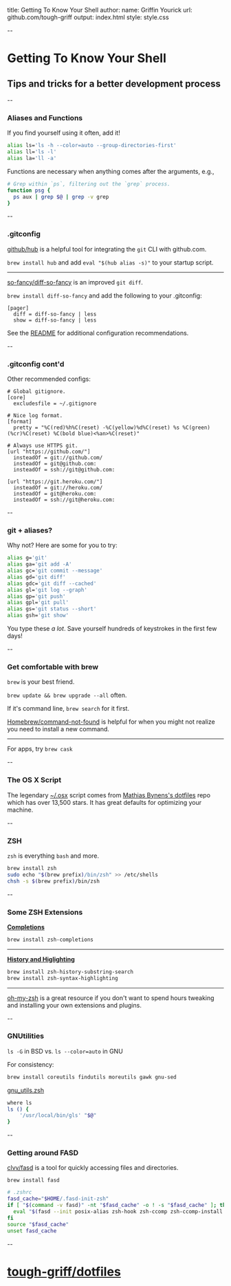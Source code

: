 title: Getting To Know Your Shell
author:
  name: Griffin Yourick
  url: github.com/tough-griff
output: index.html
style: style.css

--

# Getting To Know Your Shell
## Tips and tricks for a better development process

--

### Aliases and Functions

If you find yourself using it often, add it!
```sh
alias ls='ls -h --color=auto --group-directories-first'
alias ll='ls -l'
alias la='ll -a'
```

Functions are necessary when anything comes after the arguments, e.g.,
```sh
# Grep within `ps`, filtering out the `grep` process.
function psg {
  ps aux | grep $@ | grep -v grep
}
```

--

### .gitconfig

[github/hub](https://github.com/github/hub) is a helpful tool for integrating
the `git` CLI with github.com.

`brew install hub` and add `eval "$(hub alias -s)"` to your startup script.

___

[so-fancy/diff-so-fancy](https://github.com/so-fancy/diff-so-fancy) is an
improved `git diff`.

`brew install diff-so-fancy` and add the following to your .gitconfig:
```
[pager]
  diff = diff-so-fancy | less
  show = diff-so-fancy | less
```

See the
[README](https://github.com/so-fancy/diff-so-fancy/blob/master/readme.md) for
additional configuration recommendations.

--

### .gitconfig cont'd

Other recommended configs:
```
# Global gitignore.
[core]
  excludesfile = ~/.gitignore

# Nice log format.
[format]
  pretty = "%C(red)%h%C(reset) -%C(yellow)%d%C(reset) %s %C(green)(%cr)%C(reset) %C(bold blue)<%an>%C(reset)"

# Always use HTTPS git.
[url "https://github.com/"]
  insteadOf = git://github.com/
  insteadOf = git@github.com:
  insteadOf = ssh://git@github.com:

[url "https://git.heroku.com/"]
  insteadOf = git://heroku.com/
  insteadOf = git@heroku.com:
  insteadOf = ssh://git@heroku.com:
```

--

### git + aliases?

Why not? Here are some for you to try:
```sh
alias g='git'
alias ga='git add -A'
alias gc='git commit --message'
alias gd='git diff'
alias gdc='git diff --cached'
alias gl='git log --graph'
alias gp='git push'
alias gpl='git pull'
alias gs='git status --short'
alias gsh='git show'
```

You type these *a lot*. Save yourself hundreds of keystrokes in the first few
days!

--

### Get comfortable with brew

`brew` is your best friend.

`brew update && brew upgrade --all` often.

If it's command line, `brew search` for it first.

[Homebrew/command-not-found](https://github.com/Homebrew/homebrew-command-not-found)
is helpful for when you might not realize you need to install a new command.

___

For apps, try `brew cask`

--

### The OS X Script

The legendary
[~/.osx](https://github.com/mathiasbynens/dotfiles/blob/master/.osx) script
comes from
[Mathias Bynens's dotfiles](https://github.com/mathiasbynens/dotfiles) repo
which has over 13,500 stars. It has great defaults for optimizing your machine.

--

### ZSH

`zsh` is everything `bash` and more.

```sh
brew install zsh
sudo echo "$(brew prefix)/bin/zsh" >> /etc/shells
chsh -s $(brew prefix)/bin/zsh
```

--

### Some ZSH Extensions

**[Completions](https://github.com/tough-griff/dotfiles/blob/master/zsh/completion.zsh)**
```sh
brew install zsh-completions
```
___

**[History and Higlighting](https://github.com/tough-griff/dotfiles/blob/master/zsh/highlighting_and_history.zsh)**
```sh
brew install zsh-history-substring-search
brew install zsh-syntax-highlighting
```
___

[oh-my-zsh](http://ohmyz.sh/) is a great resource if you don't want to spend
hours tweaking and installing your own extensions and plugins.

--

### GNUtilities

`ls -G` in BSD vs. `ls --color=auto` in GNU

For consistency:
```sh
brew install coreutils findutils moreutils gawk gnu-sed
```

[gnu_utils.zsh](https://github.com/tough-griff/dotfiles/blob/master/zsh/gnu_utils.zsh)
```sh
where ls
ls () {
	'/usr/local/bin/gls' "$@"
}
```

--

### Getting around FASD

[clvv/fasd](https://github.com/clvv/fasd) is a tool for quickly accessing files
and directories.

`brew install fasd`

```sh
# .zshrc
fasd_cache="$HOME/.fasd-init-zsh"
if [ "$(command -v fasd)" -nt "$fasd_cache" -o ! -s "$fasd_cache" ]; then
  eval "$(fasd --init posix-alias zsh-hook zsh-ccomp zsh-ccomp-install zsh-wcomp zsh-wcomp-install)" >| "$fasd_cache"
fi
source "$fasd_cache"
unset fasd_cache
```

--

# [tough-griff/dotfiles](https://github.com/tough-griff/dotfiles)
